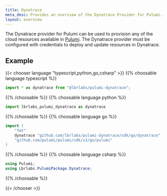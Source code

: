 ```yaml
---
title: Dynatrace
meta_desc: Provides an overview of the Dynatrace Provider for Pulumi.
layout: overview
---
```


The Dynatrace provider for Pulumi can be used to provision any of the cloud resources available in [Pulumi](https://www.dynatrace.com/).
The Dynatrace provider must be configured with credentials to deploy and update resources in Dynatrace.

## Example

{{< chooser language "typescript,python,go,csharp" >}}
{{% choosable language typescript %}}

```typescript
import * as dynatrace from "@lbrlabs/pulumi-dynatrace";
```

{{% /choosable %}}
{{% choosable language python %}}

```python
import lbrlabs_pulumi_dynatrace as dynatrace
```

{{% /choosable %}}
{{% choosable language go %}}

```go
import (
	"fmt"
	dynatrace "github.com/lbrlabs/pulumi-dynatrace/sdk/go/dynatrace"
	"github.com/pulumi/pulumi/sdk/v3/go/pulumi"
)
```

{{% /choosable %}}
{{% choosable language csharp %}}

```csharp
using Pulumi;
using Lbrlabs.PulumiPackage.Dynatrace;

```

{{% /choosable %}}

{{< /chooser >}}